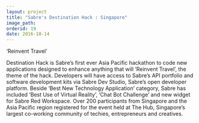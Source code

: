 ```yaml
---
layout: project
title: "Sabre's Destination Hack : Singapore"
image_path: 
orderid: 19
date: 2016-10-14
---
```

‘Reinvent Travel’
<!--more-->

Destination Hack is Sabre’s first ever Asia Pacific hackathon to code new applications designed to enhance anything that will ‘Reinvent Travel’, the theme of the hack. Developers will have access to Sabre’s API portfolio and software development kits via Sabre Dev Studio, Sabre’s open developer platform. Beside ‘Best New Technology Application’ category, Sabre has included ‘Best Use of Virtual Reality’, ‘Chat Bot Challenge’ and new widget for Sabre Red Workspace. Over 200 participants from Singapore and the Asia Pacific region registered for the event held at The Hub, Singapore’s largest co-working community of techies, entrepreneurs and creatives.  




